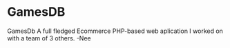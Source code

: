 # GamesDB
GamesDb
 A full fledged Ecommerce PHP-based web aplication I worked on with a team of 3 others.
 -Nee
